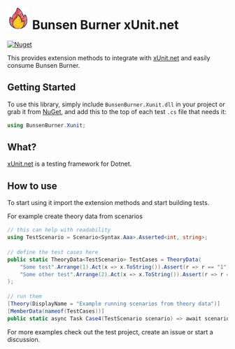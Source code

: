 # <img height="50" src="https://raw.githubusercontent.com/bmazzarol/Bunsen-Burner/main/fire-icon.png" width="50"/> Bunsen Burner xUnit.net

[![Nuget](https://img.shields.io/nuget/v/BunsenBurner.Xunit)](https://www.nuget.org/packages/BunsenBurner.Xunit/)

This provides extension methods to
integrate with [xUnit.net](https://github.com/xunit/xunit) and easily consume
Bunsen Burner.

## Getting Started

To use this library, simply include `BunsenBurner.Xunit.dll` in your
project
or grab
it from [NuGet](https://www.nuget.org/packages/BunsenBurner.Xunit/), and
add this to the top of each test `.cs` file
that needs it:

```C#
using BunsenBurner.Xunit;
```

## What?

[xUnit.net](https://github.com/xunit/xunit) is a testing framework for Dotnet.

## How to use

To start using it import the extension methods and start building tests.

For example create theory data from scenarios

```c#
// this can help with readability
using TestScenario = Scenario<Syntax.Aaa>.Asserted<int, string>;

// define the test cases here
public static TheoryData<TestScenario> TestCases = TheoryData(
    "Some test".Arrange(1).Act(x => x.ToString()).Assert(r => r == "1"),
    "Some other test".Arrange(2).Act(x => x.ToString()).Assert(r => r == "2")
);

// run them
[Theory(DisplayName = "Example running scenarios from theory data")]
[MemberData(nameof(TestCases))]
public static async Task Case4(TestScenario scenario) => await scenario;
```

For more examples check out the test project, create an issue or start a
discussion.
